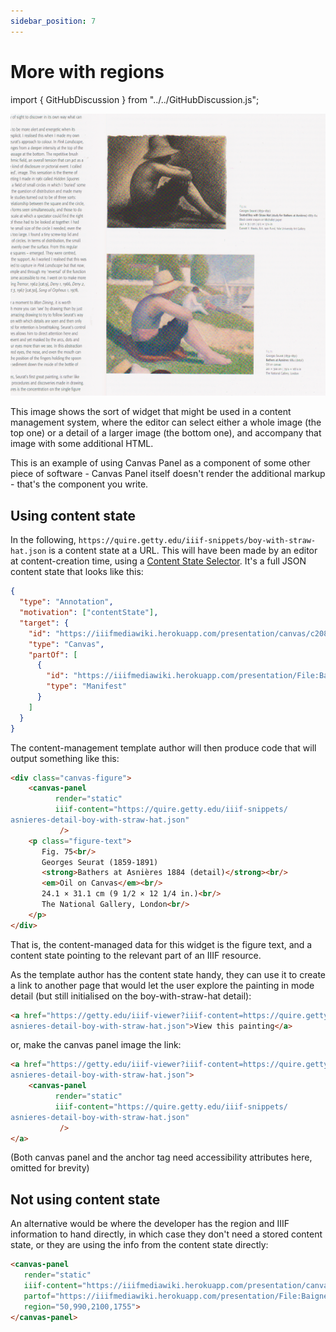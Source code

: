 ```yaml
---
sidebar_position: 7
---
```


# More with regions

import { GitHubDiscussion } from "../../GitHubDiscussion.js";

![Excerpt from exhibition catalogue](../../static/img/examples/riley.png)

This image shows the sort of widget that might be used in a content management system, where the editor can select either a whole image (the top one) or a detail of a larger image (the bottom one), and accompany that image with some additional HTML.

This is an example of using Canvas Panel as a component of some other piece of software - Canvas Panel itself doesn't render the additional markup - that's the component you write.

## Using content state

In the following, `https://quire.getty.edu/iiif-snippets/boy-with-straw-hat.json` is a content state at a URL. This will have been made by an editor at content-creation time, using a [Content State Selector](../../docs/applications/content-state-selector). It's a full JSON content state that looks like this:

```json
{
  "type": "Annotation",
  "motivation": ["contentState"],
  "target": {
    "id": "https://iiifmediawiki.herokuapp.com/presentation/canvas/c208117.json#xywh=50,990,2100,1755",
    "type": "Canvas",
    "partOf": [
      {
        "id": "https://iiifmediawiki.herokuapp.com/presentation/File:Baigneurs_a_Asnieres.jpg",
        "type": "Manifest"
      }
    ]
  }
}
```

The content-management template author will then produce code that will output something like this:

```html
<div class="canvas-figure">
    <canvas-panel 
          render="static"
          iiif-content="https://quire.getty.edu/iiif-snippets/
asnieres-detail-boy-with-straw-hat.json"
           />
    <p class="figure-text">
       Fig. 75<br/>
       Georges Seurat (1859-1891)
       <strong>Bathers at Asnières 1884 (detail)</strong><br/>
       <em>Oil on Canvas</em><br/>
       24.1 × 31.1 cm (9 1/2 × 12 1/4 in.)<br/>
       The National Gallery, London<br/>
    </p>
</div>
```

That is, the content-managed data for this widget is the figure text, and a content state pointing to the relevant part of an IIIF resource.

As the template author has the content state handy, they can use it to create a link to another page that would let the user explore the painting in mode detail (but still initialised on the boy-with-straw-hat detail):

```html
<a href="https://getty.edu/iiif-viewer?iiif-content=https://quire.getty.edu/iiif-snippets/
asnieres-detail-boy-with-straw-hat.json">View this painting</a>
```

or, make the canvas panel image the link:

```html
<a href="https://getty.edu/iiif-viewer?iiif-content=https://quire.getty.edu/iiif-snippets/
asnieres-detail-boy-with-straw-hat.json">
    <canvas-panel 
          render="static"
          iiif-content="https://quire.getty.edu/iiif-snippets/
asnieres-detail-boy-with-straw-hat.json"
           />
</a>
```

(Both canvas panel and the anchor tag need accessibility attributes here, omitted for brevity)

## Not using content state

An alternative would be where the developer has the region and IIIF information to hand directly, in which case they don't need a stored content state, or they are using the info from the content state directly:

```html
<canvas-panel
   render="static"
   iiif-content="https://iiifmediawiki.herokuapp.com/presentation/canvas/c208117.json"
   partof="https://iiifmediawiki.herokuapp.com/presentation/File:Baigneurs_a_Asnieres.jpg"
   region="50,990,2100,1755">
</canvas-panel>
```


<GitHubDiscussion ghid="7" />